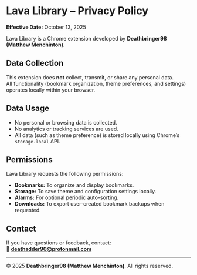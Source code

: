 # Lava Library – Privacy Policy
**Effective Date:** October 13, 2025

Lava Library is a Chrome extension developed by **Deathbringer98 (Matthew Menchinton)**.

## Data Collection
This extension does **not** collect, transmit, or share any personal data.  
All functionality (bookmark organization, theme preferences, and settings) operates locally within your browser.

## Data Usage
- No personal or browsing data is collected.  
- No analytics or tracking services are used.  
- All data (such as theme preference) is stored locally using Chrome’s `storage.local` API.

## Permissions
Lava Library requests the following permissions:
- **Bookmarks:** To organize and display bookmarks.  
- **Storage:** To save theme and configuration settings locally.  
- **Alarms:** For optional periodic auto-sorting.  
- **Downloads:** To export user-created bookmark backups when requested.

## Contact
If you have questions or feedback, contact:  
📧 **deathadder90@protonmail.com**

---

© 2025 **Deathbringer98 (Matthew Menchinton)**. All rights reserved.
